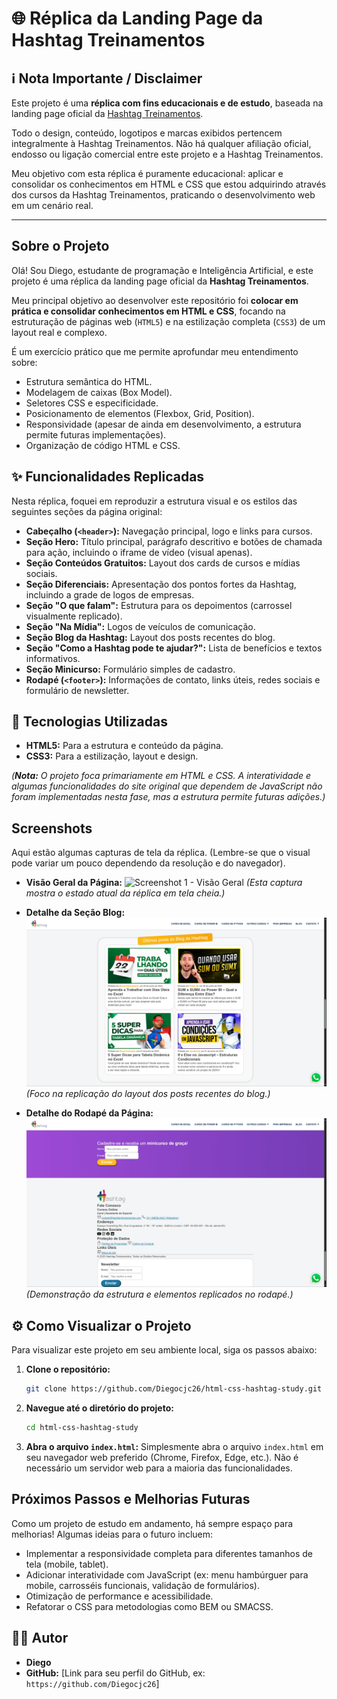 # 🌐 Réplica da Landing Page da Hashtag Treinamentos

## ℹ️ Nota Importante / Disclaimer

Este projeto é uma **réplica com fins educacionais e de estudo**, baseada na landing page oficial da [Hashtag Treinamentos](https://www.hashtagtreinamentos.com/).

Todo o design, conteúdo, logotipos e marcas exibidos pertencem integralmente à Hashtag Treinamentos. Não há qualquer afiliação oficial, endosso ou ligação comercial entre este projeto e a Hashtag Treinamentos.

Meu objetivo com esta réplica é puramente educacional: aplicar e consolidar os conhecimentos em HTML e CSS que estou adquirindo através dos cursos da Hashtag Treinamentos, praticando o desenvolvimento web em um cenário real.

---

## Sobre o Projeto

Olá! Sou Diego, estudante de programação e Inteligência Artificial, e este projeto é uma réplica da landing page oficial da **Hashtag Treinamentos**.

Meu principal objetivo ao desenvolver este repositório foi **colocar em prática e consolidar conhecimentos em HTML e CSS**, focando na estruturação de páginas web (`HTML5`) e na estilização completa (`CSS3`) de um layout real e complexo.

É um exercício prático que me permite aprofundar meu entendimento sobre:

- Estrutura semântica do HTML.
- Modelagem de caixas (Box Model).
- Seletores CSS e especificidade.
- Posicionamento de elementos (Flexbox, Grid, Position).
- Responsividade (apesar de ainda em desenvolvimento, a estrutura permite futuras implementações).
- Organização de código HTML e CSS.

## ✨ Funcionalidades Replicadas

Nesta réplica, foquei em reproduzir a estrutura visual e os estilos das seguintes seções da página original:

- **Cabeçalho (`<header>`):** Navegação principal, logo e links para cursos.
- **Seção Hero:** Título principal, parágrafo descritivo e botões de chamada para ação, incluindo o iframe de vídeo (visual apenas).
- **Seção Conteúdos Gratuitos:** Layout dos cards de cursos e mídias sociais.
- **Seção Diferenciais:** Apresentação dos pontos fortes da Hashtag, incluindo a grade de logos de empresas.
- **Seção "O que falam":** Estrutura para os depoimentos (carrossel visualmente replicado).
- **Seção "Na Mídia":** Logos de veículos de comunicação.
- **Seção Blog da Hashtag:** Layout dos posts recentes do blog.
- **Seção "Como a Hashtag pode te ajudar?":** Lista de benefícios e textos informativos.
- **Seção Minicurso:** Formulário simples de cadastro.
- **Rodapé (`<footer>`):** Informações de contato, links úteis, redes sociais e formulário de newsletter.

## 🚀 Tecnologias Utilizadas

- **HTML5:** Para a estrutura e conteúdo da página.
- **CSS3:** Para a estilização, layout e design.

_(**Nota:** O projeto foca primariamente em HTML e CSS. A interatividade e algumas funcionalidades do site original que dependem de JavaScript não foram implementadas nesta fase, mas a estrutura permite futuras adições.)_

## Screenshots

Aqui estão algumas capturas de tela da réplica. (Lembre-se que o visual pode variar um pouco dependendo da resolução e do navegador).

- **Visão Geral da Página:**
  ![Screenshot 1 - Visão Geral](./screenshots/full_home-hashtag.png)
  _(Esta captura mostra o estado atual da réplica em tela cheia.)_

- **Detalhe da Seção Blog:**
  ![Screenshot 2 - Seção Blog](./screenshots/Blog-Hashtag.png)
  _(Foco na replicação do layout dos posts recentes do blog.)_

- **Detalhe do Rodapé da Página:**
  ![Screenshot 3 - Seção Rodape](./screenshots/rodape-hashtag.png)
  _(Demonstração da estrutura e elementos replicados no rodapé.)_

## ⚙️ Como Visualizar o Projeto

Para visualizar este projeto em seu ambiente local, siga os passos abaixo:

1.  **Clone o repositório:**
    ```bash
    git clone https://github.com/Diegocjc26/html-css-hashtag-study.git
    ```
2.  **Navegue até o diretório do projeto:**
    ```bash
    cd html-css-hashtag-study
    ```
3.  **Abra o arquivo `index.html`:**
    Simplesmente abra o arquivo `index.html` em seu navegador web preferido (Chrome, Firefox, Edge, etc.). Não é necessário um servidor web para a maioria das funcionalidades.

## Próximos Passos e Melhorias Futuras

Como um projeto de estudo em andamento, há sempre espaço para melhorias! Algumas ideias para o futuro incluem:

- Implementar a responsividade completa para diferentes tamanhos de tela (mobile, tablet).
- Adicionar interatividade com JavaScript (ex: menu hambúrguer para mobile, carrosséis funcionais, validação de formulários).
- Otimização de performance e acessibilidade.
- Refatorar o CSS para metodologias como BEM ou SMACSS.

## 🧑‍💻 Autor

- **Diego**
- **GitHub:** [Link para seu perfil do GitHub, ex: `https://github.com/Diegocjc26`]
